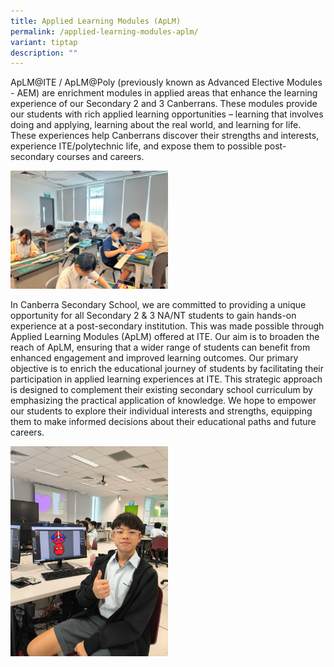 ```yaml
---
title: Applied Learning Modules (ApLM)
permalink: /applied-learning-modules-aplm/
variant: tiptap
description: ""
---
```

<p>ApLM@ITE / ApLM@Poly (previously known as Advanced Elective Modules -
AEM) are enrichment modules in applied areas that enhance the learning
experience of our Secondary 2 and 3 Canberrans. These modules provide our
students with rich applied learning opportunities – learning that involves
doing and applying, learning about the real world, and learning for life.
These experiences help Canberrans discover their strengths and interests,
experience ITE/polytechnic life, and expose them to possible post-secondary
courses and careers.</p>
<div class="isomer-image-wrapper">
<img style="width: 50%;" height="auto" width="100%" alt="" src="/images/1__2_.jpg">
</div>
<p>In Canberra Secondary School, we are committed to providing a unique opportunity
for all Secondary 2 &amp; 3 NA/NT students to gain hands-on experience
at a post-secondary institution. This was made possible through Applied
Learning Modules (ApLM) offered at ITE. Our aim is to broaden the reach
of ApLM, ensuring that a wider range of students can benefit from enhanced
engagement and improved learning outcomes. Our primary objective is to
enrich the educational journey of students by facilitating their participation
in applied learning experiences at ITE. This strategic approach is designed
to complement their existing secondary school curriculum by emphasizing
the practical application of knowledge. We hope to empower our students
to explore their individual interests and strengths, equipping them to
make informed decisions about their educational paths and future careers.</p>
<div class="isomer-image-wrapper">
<img style="width: 50%;" height="auto" width="100%" alt="" src="/images/1__10_.jpg">
</div>
<p>&nbsp;</p>